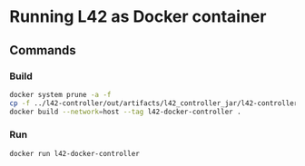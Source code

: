 # Running L42 as Docker container

## Commands

### Build

```bash
docker system prune -a -f
cp -f ../l42-controller/out/artifacts/l42_controller_jar/l42-controller.jar .
docker build --network=host --tag l42-docker-controller .
```

### Run

```bash
docker run l42-docker-controller
```
